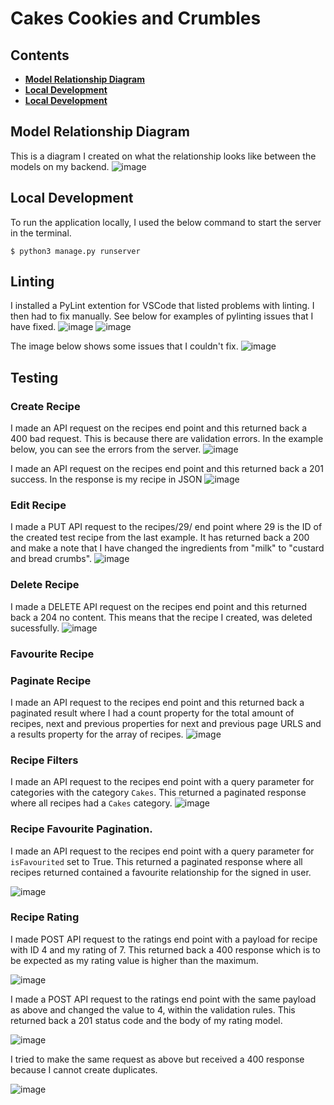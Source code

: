 # Cakes Cookies and Crumbles

## Contents

- [**Model Relationship Diagram**](#model-relationship-diagram)
- [**Local Development**](#local-development)
- [**Local Development**](#testing)


## Model Relationship Diagram
This is a diagram I created on what the relationship looks like between the models on my backend.
![image](assets/readme-images/model-relationship-diagram.png)
## Local Development
To run the application locally, I used the below command to start the server in the terminal.
```
$ python3 manage.py runserver
```

## Linting
I installed a PyLint extention for VSCode that listed problems with linting. I then had to fix manually.
See below for examples of pylinting issues that I have fixed.
![image](assets/readme-images/readme-linting.png)
![image](assets/readme-images/readme-linting2.png)

The image below shows some issues that I couldn't fix.
![image](assets/readme-images/readme-linting3.png)


## Testing
### Create Recipe
I made an API request on the recipes end point and this returned back a 400 bad request. This is because there are validation errors. In the example below, you can see the errors from the server.
![image](assets/readme-images/reademe-tesing-validation-error.png)  

I made an API request on the recipes end point and this returned back a 201 success. In the response is my recipe in JSON
![image](assets/readme-images/readme-testing-create-recipe-success.png)


### Edit Recipe
I made a PUT API request to the recipes/29/ end point where 29 is the ID of the created test recipe from the last example.
It has returned back a 200 and make a note that I have changed the ingredients from "milk" to "custard and bread crumbs".
![image](assets/readme-images/readme-testing-edit-recipe.png)

### Delete Recipe
I made a DELETE API request on the recipes end point and this returned back a  204 no content. This means that the recipe I created, was deleted sucessfully.
![image](assets/readme-images/readme-testing-delete-recipe.png)
### Favourite Recipe        
### Paginate Recipe
I made an API request to the recipes end point and this returned back a paginated result where I had a count property for the total amount of recipes, next and previous properties for next and previous page URLS and a results property for the array of recipes. 
![image](assets/readme-images/backend-testing-pagination.png)

### Recipe Filters
I made an API request to the recipes end point with a query parameter for categories with the category `Cakes`.
This returned a paginated response where all recipes had a `Cakes` category. 
![image](assets/readme-images/backend-testing-category-filter.png)

### Recipe Favourite Pagination.
I made an API request to the recipes end point with a query parameter for `isFavourited` set to True. This returned a paginated response where all recipes returned contained a favourite relationship for the signed in user.

![image](assets/readme-images/backend-testing-favourtes-filter.png)
### Recipe Rating
I made POST API request to the ratings end point with a payload for recipe with ID 4 and my rating of 7. This returned back a 400 response which is to be expected as my rating value is higher than the maximum.

![image](assets/readme-images/backend-testing-ratings.png)

I made a POST API request to the ratings end point with the same payload as above and changed the value to 4, within the validation rules. This returned back a 201 status code and the body of my rating model.

![image](assets/readme-images/backend-testing-ratings-2.png)

I tried to make the same request as above but received a 400 response because I cannot create duplicates.

![image](assets/readme-images/backend-testing-rating-duplicate.png)


